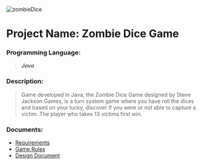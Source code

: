![zombieDice](https://user-images.githubusercontent.com/36605703/123330395-dea0df80-d535-11eb-856c-366a837900c1.jpg)

# Project Name: Zombie Dice Game
### Programming Language:
>***Java***
### Description:
>Game developed in Java, the Zombie Dice Game designed by Steve Jackson Games, is a turn system game where you have roll the dices and based on your lucky, discover if you were or not able to capture a victim. The player who takes 13 victims first win.

### Documents:

- [Requirements](https://github.com/EvandroGomezQuintino/zombieDice/blob/master/Assignment%20Title%20Sheet%20CP%20Zombie%20Dice.pdf)
- [Game Rules](https://github.com/Ramisar/zombieDice/blob/78d4db167ed940d008f5471d1d4a57e29761f48a/ZDRules_English.pdf)
- [Design Document](https://github.com/Ramisar/zombieDice/blob/master/Design%20Document%20-%20Assignment%203.pdf)
